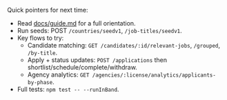 
Quick pointers for next time:
- Read [docs/guide.md](cci:7://file:///Users/ajaydahal/portal/agency_research/code/docs/guide.md:0:0-0:0) for a full orientation.
- Run seeds: POST `/countries/seedv1`, `/job-titles/seedv1`.
- Key flows to try:
  - Candidate matching: `GET /candidates/:id/relevant-jobs`, `/grouped`, `/by-title`.
  - Apply + status updates: `POST /applications` then shortlist/schedule/complete/withdraw.
  - Agency analytics: `GET /agencies/:license/analytics/applicants-by-phase`.
- Full tests: `npm test -- --runInBand`.
